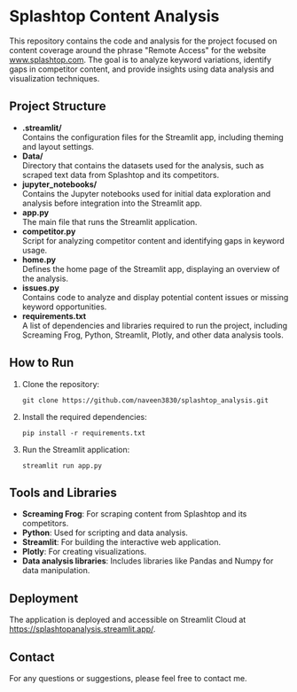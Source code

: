 <h1>Splashtop Content Analysis</h1>

<p>This repository contains the code and analysis for the project focused on content coverage around the phrase "Remote Access" for the website <a href="https://www.splashtop.com">www.splashtop.com</a>. The goal is to analyze keyword variations, identify gaps in competitor content, and provide insights using data analysis and visualization techniques.</p>

<h2>Project Structure</h2>

<ul>
  <li><strong>.streamlit/</strong><br>
  Contains the configuration files for the Streamlit app, including theming and layout settings.</li>
  
  <li><strong>Data/</strong><br>
  Directory that contains the datasets used for the analysis, such as scraped text data from Splashtop and its competitors.</li>
  
  <li><strong>jupyter_notebooks/</strong><br>
  Contains the Jupyter notebooks used for initial data exploration and analysis before integration into the Streamlit app.</li>
  
  <li><strong>app.py</strong><br>
  The main file that runs the Streamlit application.</li>
  
  <li><strong>competitor.py</strong><br>
  Script for analyzing competitor content and identifying gaps in keyword usage.</li>
  
  <li><strong>home.py</strong><br>
  Defines the home page of the Streamlit app, displaying an overview of the analysis.</li>
  
  <li><strong>issues.py</strong><br>
  Contains code to analyze and display potential content issues or missing keyword opportunities.</li>
  
  <li><strong>requirements.txt</strong><br>
  A list of dependencies and libraries required to run the project, including Screaming Frog, Python, Streamlit, Plotly, and other data analysis tools.</li>
</ul>

<h2>How to Run</h2>

<ol>
  <li>Clone the repository:
    <pre><code>git clone https://github.com/naveen3830/splashtop_analysis.git</code></pre>
  </li>
  
  <li>Install the required dependencies:
    <pre><code>pip install -r requirements.txt</code></pre>
  </li>
  
  <li>Run the Streamlit application:
    <pre><code>streamlit run app.py</code></pre>
  </li>
</ol>

<h2>Tools and Libraries</h2>

<ul>
  <li><strong>Screaming Frog</strong>: For scraping content from Splashtop and its competitors.</li>
  <li><strong>Python</strong>: Used for scripting and data analysis.</li>
  <li><strong>Streamlit</strong>: For building the interactive web application.</li>
  <li><strong>Plotly</strong>: For creating visualizations.</li>
  <li><strong>Data analysis libraries</strong>: Includes libraries like Pandas and Numpy for data manipulation.</li>
</ul>

<h2>Deployment</h2>

<p>The application is deployed and accessible on Streamlit Cloud at <a href="https://splashtopanalysis.streamlit.app/">https://splashtopanalysis.streamlit.app/</a>.</p>

<h2>Contact</h2>

<p>For any questions or suggestions, please feel free to contact me.</p>
